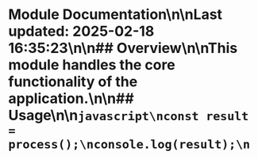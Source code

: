 # Module Documentation\n\nLast updated: 2025-02-18 16:35:23\n\n## Overview\n\nThis module handles the core functionality of the application.\n\n## Usage\n\n```javascript\nconst result = process();\nconsole.log(result);\n```
